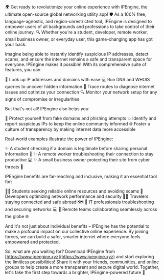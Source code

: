 🌍 Get ready to revolutionize your online experience with IPEngine, the ultimate open-source global networking utility app! 🛡️ As a 100% free, language-agnostic, and region-unrestricted tool, IPEngine is designed to empower users of all backgrounds and professions to take control of their online journey. 🔍 Whether you're a student, developer, remote worker, small business owner, or everyday user, this game-changing app has got your back.

Imagine being able to instantly identify suspicious IP addresses, detect scams, and ensure the internet remains a safe and transparent space for everyone. IPEngine makes it possible! With its comprehensive suite of features, you can:

📡 Look up IP addresses and domains with ease
💻 Run DNS and WHOIS queries to uncover hidden information
📍 Trace routes to diagnose internet issues and optimize your connection
🔍 Monitor your network setup for any signs of compromise or irregularities

But that's not all! IPEngine also helps you:

🚀 Protect yourself from fake domains and phishing attempts
💥 Identify and report suspicious IPs to keep the online community informed
🌐 Foster a culture of transparency by making internet data more accessible

Real-world examples illustrate the power of IPEngine:

✨ A student checking if a domain is legitimate before sharing personal information 📝
✨ A remote worker troubleshooting their connection to stay productive 💻
✨ A small business owner protecting their site from cyber threats 💸

IPEngine benefits are far-reaching and inclusive, making it an essential tool for:

👩‍🎓 Students seeking reliable online resources and avoiding scams
🔧 Developers optimizing network performance and security
🏃‍♂️ Travelers staying connected and safe abroad 🗺️
🤝 IT professionals troubleshooting and securing networks 💻
🏢 Remote teams collaborating seamlessly across the globe 🌐

And it's not just about individual benefits – IPEngine has the potential to make a profound impact on our collective online experience. By joining forces, we can build a safer, smarter internet where everyone feels empowered and protected.

So, what are you waiting for? Download IPEngine from [https://www.ipengine.xyz](https://www.ipengine.xyz) and start exploring the limitless possibilities! Share it with your friends, communities, and online groups to help create a more transparent and secure digital world. Together, let's take the first step towards a brighter, IPEngine-powered future 🌟